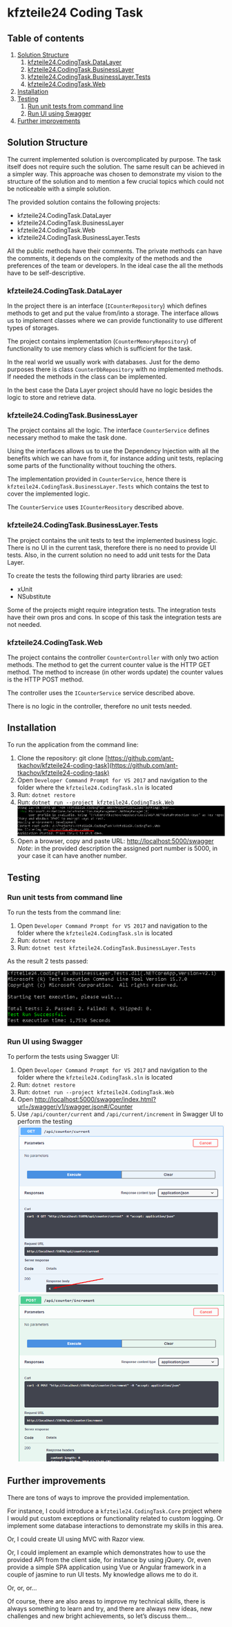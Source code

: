 # kfzteile24 Coding Task

## Table of contents
1. [Solution Structure](#solution-structure)
    1. [kfzteile24.CodingTask.DataLayer](#data-layer)
    2. [kfzteile24.CodingTask.BusinessLayer](#business-layer)
    3. [kfzteile24.CodingTask.BusinessLayer.Tests](#business-layer-tests)
    4. [kfzteile24.CodingTask.Web](#web)
2. [Installation](#installation)
3. [Testing](#testing)
    1. [Run unit tests from command line](#unt-tests)
    2. [Run UI using Swagger](#swagger-tests)
4. [Further improvements](#further-improvements)

## Solution Structure <a name="solution-structure"></a>

The current implemented solution is overcomplicated by purpose. The task itself does not require such the solution. The same result can be achieved in a simpler way. This approache was chosen to demonstrate my vision to the structure of the solution and to mention a few crucial topics which could not be noticeable with a simple solution.

The provided solution contains the following projects:
* kfzteile24.CodingTask.DataLayer
* kfzteile24.CodingTask.BusinessLayer
* kfzteile24.CodingTask.Web
* kfzteile24.CodingTask.BusinessLayer.Tests

All the public methods have their comments. The private methods can have the comments, it depends on the complexity of the methods and the preferences of the team or developers. In the ideal case the all the methods have to be self-descriptive.

### kfzteile24.CodingTask.DataLayer <a name="data-layer"></a>

In the project there is an interface (`ICounterRepository`) which defines methods to get and put the value from/into a storage. The interface allows us to implement classes where we can provide functionality to use different types of storages.

The project contains implementation (`CounterMemoryRepository`) of functionality to use memory class which is sufficient for the task.

In the real world we usually work with databases. Just for the demo purposes there is class `CounterDbRepository` with no implemented methods. If needed the methods in the class can be implemented.

In the best case the Data Layer project should have no logic besides the logic to store and retrieve data.

### kfzteile24.CodingTask.BusinessLayer <a name="business-layer"></a>

The project contains all the logic. The interface `CounterService` defines necessary method to make the task done.

Using the interfaces allows us to use the Dependency Injection with all the benefits which we can have from it, for instance adding unit tests, replacing some parts of the functionality without touching the others.

The implementation provided in `CounterService`, hence there is `kfzteile24.CodingTask.BusinessLayer.Tests` which contains the test to cover the implemented logic.

The `CounterService` uses `ICounterReository` described above.

### kfzteile24.CodingTask.BusinessLayer.Tests <a name="business-layer-tests"></a>

The project contains the unit tests to test the implemented business logic. There is no UI in the current task, therefore there is no need to provide UI tests. Also, in the current solution no need to add unit tests for the Data Layer.

To create the tests the following third party libraries are used:
* xUnit
* NSubstitute

Some of the projects might require integration tests. The integration tests have their own pros and cons. In scope of this task the integration tests are not needed.

### kfzteile24.CodingTask.Web <a name="web"></a>

The project contains the controller `CounterController` with only two action methods. The method to get the current counter value is the HTTP GET method. The method to increase (in other words update) the counter values is the HTTP POST method.

The controller uses the `ICounterService` service described above.

There is no logic in the controller, therefore no unit tests needed.

## Installation <a name="installation"></a>

To run the application from the command line:

1. Clone the repository: git clone [https://github.com/ant-tkachov/kfzteile24-coding-task](https://github.com/ant-tkachov/kfzteile24-coding-task)
2. Open `Developer Command Prompt for VS 2017` and navigation to the folder where the `kfzteile24.CodingTask.sln` is located
3. Run: `dotnet restore`
4. Run: `dotnet run --project kfzteile24.CodingTask.Web`
![alt text](https://github.com/ant-tkachov/kfzteile24-coding-task/blob/master/Documentation/images/figure1.png "Figure 1: The application is up and running")
5. Open a browser, copy and paste URL: [http://localhost:5000/swagger](http://localhost:5000/swagger)
*Note*: in the provided description the assigned port number is 5000, in your case it can have another number.

## Testing <a name="testing"></a>

### Run unit tests from command line <a name="unt-tests"></a>

To run the tests from the command line:
1. Open `Developer Command Prompt for VS 2017` and navigation to the folder where the `kfzteile24.CodingTask.sln` is located
2. Run: `dotnet restore`
3. Run: `dotnet test kfzteile24.CodingTask.BusinessLayer.Tests`

As the result 2 tests passed:

![alt text](https://github.com/ant-tkachov/kfzteile24-coding-task/blob/master/Documentation/images/figure2.png "Figure 2: All tests passed")

### Run UI using Swagger <a name="swagger-tests"></a>

To perform the tests using Swagger UI:

1. Open `Developer Command Prompt for VS 2017` and navigation to the folder where the `kfzteile24.CodingTask.sln` is located
2. Run: `dotnet restore`
3. Run: `dotnet run --project kfzteile24.CodingTask.Web`
4. Open [http://localhost:5000/swagger/index.html?url=/swagger/v1/swagger.json#/Counter](http://localhost:5000/swagger/index.html?url=/swagger/v1/swagger.json#/Counter)
5. Use `/api/counter/current` and `/api/current/increment` in Swagger UI to perform the testing
![alt text](https://github.com/ant-tkachov/kfzteile24-coding-task/blob/master/Documentation/images/figure3.png "Figure 3: Response of /api/counter/current call")
![alt text](https://github.com/ant-tkachov/kfzteile24-coding-task/blob/master/Documentation/images/figure4.png "Figure 4: Response of /api/current/increment call")

## Further improvements <a name="further-improvements"></a>

There are tons of ways to improve the provided implementation.

For instance, I could introduce a `kfzteile24.CodingTask.Core` project where I would put custom exceptions or functionality related to custom logging. Or implement some database interactions to demonstrate my skills in this area.

Or, I could create UI using MVC with Razor view.

Or, I could implement an example which demonstrates how to use the provided API from the client side, for instance by using jQuery. Or, even provide a simple SPA application using Vue or Angular framework in a couple of jasmine to run UI tests. My knowledge allows me to do it.

Or, or, or…

Of course, there are also areas to improve my technical skills, there is always something to learn and try, and there are always new ideas, new challenges and new bright achievements, so let’s discuss them…
